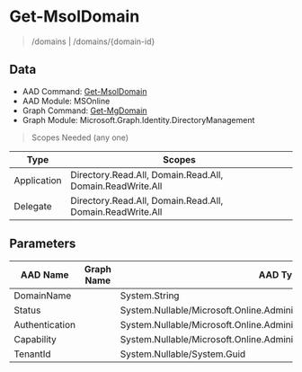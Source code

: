 # Get-MsolDomain

> /domains | /domains/{domain-id}

## Data

+ AAD Command: [Get-MsolDomain](https://docs.microsoft.com/en-us/powershell/module/MSOnline/Get-MsolDomain)
+ AAD Module: MSOnline
+ Graph Command: [Get-MgDomain](https://docs.microsoft.com/en-us/powershell/module/Microsoft.Graph.Identity.DirectoryManagement/Get-MgDomain)
+ Graph Module: Microsoft.Graph.Identity.DirectoryManagement

> Scopes Needed (any one)

|Type|Scopes|
|---|---|
|Application|Directory.Read.All, Domain.Read.All, Domain.ReadWrite.All|
|Delegate|Directory.Read.All, Domain.Read.All, Domain.ReadWrite.All|

## Parameters

|AAD Name|Graph Name|AAD Type|Graph Type|Infos|
|---|---|---|---|---|
|DomainName||System.String|||
|Status||System.Nullable/Microsoft.Online.Administration.DomainStatus|||
|Authentication||System.Nullable/Microsoft.Online.Administration.DomainAuthenticationType|||
|Capability||System.Nullable/Microsoft.Online.Administration.DomainCapabilities|||
|TenantId||System.Nullable/System.Guid|||

